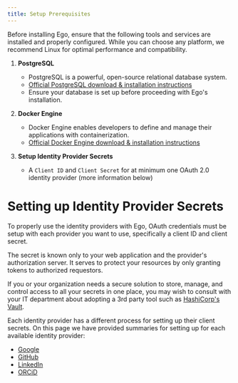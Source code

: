```yaml
---
title: Setup Prerequisites
---
```


Before installing Ego, ensure that the following tools and services are installed and properly configured. While you can choose any platform, we recommend Linux for optimal performance and compatibility.

1. **PostgreSQL**

    - PostgreSQL is a powerful, open-source relational database system.
    - <a href="https://www.postgresql.org/download/" target="_blank" rel="noopener noreferrer">Official PostgreSQL download & installation instructions</a>
    - Ensure your database is set up before proceeding with Ego's installation.


2. **Docker Engine**

    - Docker Engine enables developers to define and manage their applications with containerization.
    - <a href="https://docs.docker.com/engine/install/" target="_blank" rel="noopener noreferrer">Official Docker Engine download & installation instructions</a>


3. **Setup Identity Provider Secrets**

    - A `Client ID` and `Client Secret` for at minimum one OAuth 2.0 identity provider (more information below)

# Setting up Identity Provider Secrets

To properly use the identity providers with Ego, OAuth credentials must be setup with each provider you want to use, specifically a client ID and client secret.

The secret is known only to your web application and the provider's authorization server.  It serves to protect your resources by only granting tokens to authorized requestors.

<Note title='Secrets Managment Software'>If you or your organization needs a secure solution to store, manage, and control access to all your secrets in one place, you may wish to consult with your IT department about adopting a 3rd party tool such as [HashiCorp's Vault](https://www.vaultproject.io/).</Note>

Each identity provider has a different process for setting up their client secrets. On this page we have provided summaries for setting up for each available identity provider:

- [Google](/documentation/ego/installation/prerequisites/google)
- [GitHub](/documentation/ego/installation/prerequisites/github)
- [LinkedIn](/documentation/ego/installation/prerequisites/linkedin)
- [ORCiD](/documentation/ego/installation/prerequisites/orcid)
